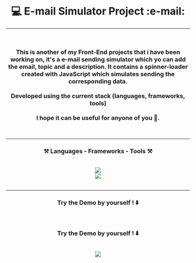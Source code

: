 <!-- TITLE -->
<h1 align="center"> 💻 E-mail Simulator Project :e-mail: </h1>
<hr>
<!-- TITLE -->


<!-- DESCRIPTION -->
<br>
<h3 align="center">This is another of my Front-End projects that i have been working on, it's a e-mail sending simulator which yo can add the email, topic and a description. It contains a spinner-loader created with JavaScript which simulates sending the corresponding data. <br/><br>Developed using the current stack (languages, frameworks, tools) <br/><br> I hope it can be useful for anyone of you 🤙. </h3>
<br>
<hr>
<!-- DESCRIPTION -->


<!-- TECH STACK -->
<h3 align="center">⚒️ Languages - Frameworks - Tools ⚒️</h3>
<br/>
<div align="center">
    <img src="https://skillicons.dev/icons?i=css,vscode,tailwind,nodejs" /><br>
    <img src="https://skillicons.dev/icons?i=javascript,html,git,github" /><br>
</div>
<br/>
<hr/>
<!-- TECH STACK -->

<!-- DEMO -->
<h3 align="center"> Try the Demo by yourself ! ⬇️ </h3>
<br>
<!-- DEMO -->
<h3 align="center"> Try the Demo by yourself ! ⬇️ </h3>
<br>
<div align="center">
  <a href="https://carlospigurina.github.io/E-mail-Simulator/" target="_blank">
    <img src="https://img.shields.io/badge/E-mail Simulator-333333?style=for-the-badge&logo=github&logoColor=white" style="text-decoration:none;"/>
  </a>
</div>
<!-- DEMO -->
